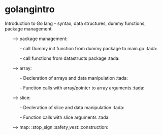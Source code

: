 # golangintro
Introduction to Go lang - syntax, data structures, dummy functions, package management

<ul>--> package management:
        <ul> - call Dummy init function from dummy package to main.go :tada: </ul>
        <ul> - call functions from datastructs package                :tada: </ul>
</ul>
<ul>--> array:
        <ul> - Decleration of arrays and data manipulation            :tada: </ul>
        <ul> - Function calls with array/pointer to array arguments   :tada: </ul>
</ul>
<ul>--> slice: 
        <ul> - Decleration of slice and data manipulation            :tada: </ul>
        <ul> - Function calls with slice arguments                   :tada: </ul>
</ul>
<ul>--> map: :stop_sign::safety_vest::construction:
</ul>
        
